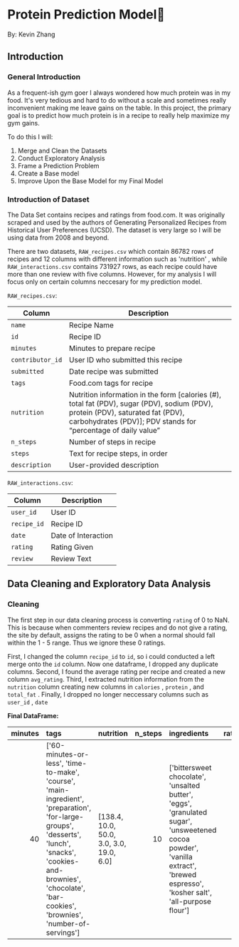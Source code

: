 # Protein Prediction Model🍗
By: Kevin Zhang

## Introduction

### General Introduction
As a frequent-ish gym goer I always wondered how much protein was in my food. It's very tedious and hard to do without a scale and sometimes really inconvenient making me leave gains on the table. In this project, the primary goal is to predict how much protein is in a recipe to really help maximize my gym gains. 

To do this I will:
1. Merge and Clean the Datasets
2. Conduct Exploratory Analysis
3. Frame a Prediction Problem
4. Create a Base model
5. Improve Upon the Base Model for my Final Model

### Introduction of Dataset
The Data Set contains recipes and ratings from food.com. It was originally scraped and used by the authors of Generating Personalized Recipes from Historical User Preferences (UCSD). The dataset is very large so I will be using data from 2008 and beyond. 

There are two datasets, `RAW_recipes.csv` which contain 86782 rows of recipes and 12 columns with different information such as 'nutrition' , while `RAW_interactions.csv` contains 731927 rows, as each recipe could have more than one review with five columns. However, for my analysis I will focus only on certain columns neccesary for my prediction model. 

`RAW_recipes.csv`: 

| Column      | Description |
|-------------|-------------|
| `name`      | Recipe Name     |
| `id` | Recipe ID     |
| `minutes` | Minutes to prepare recipe     |
| `contributor_id` | User ID who submitted this recipe     |
| `submitted`   | Date recipe was submitted    |
| `tags`      | Food.com tags for recipe     |
| `nutrition` | Nutrition information in the form [calories (#), total fat (PDV), sugar (PDV), sodium (PDV), protein (PDV), saturated fat (PDV), carbohydrates (PDV)]; PDV stands for “percentage of daily value”     |
| `n_steps` | Number of steps in recipe     |
| `steps` | Text for recipe steps, in order     |
| `description`   | User-provided description    |


`RAW_interactions.csv`:

| Column      | Description |
|-------------|-------------|
| `user_id`      | User ID     |
| `recipe_id` | Recipe ID     |
| `date` | Date of Interaction    |
| `rating` | Rating Given  |
| `review`   | Review Text   |

## Data Cleaning and Exploratory Data Analysis

### Cleaning
The first step in our data cleaning process is converting `rating` of 0 to NaN. This is because when commenters review recipes and do not give a rating, the site by default, assigns the rating to be 0 when a normal should fall within the 1 - 5 range. Thus we ignore these 0 ratings. 

First, I changed the column `recipe_id` to `id`,  so i could conducted a left merge onto the `id` column. Now one dataframe, I dropped any duplicate columns. Second, I found the average rating per recipe and created a new column `avg_rating`. Third, I extracted nutrition information from the `nutrition` column creating new columns in `calories` , `protein` , and `total_fat` . Finally, I dropped no longer neccessary columns such as `user_id` , `date`

**Final DataFrame:**

|   minutes | tags                                                                                                                                                                                                                        | nutrition                                |   n_steps | ingredients                                                                                                                                                                    |   rating |   avg_rating |   calories |   protein |   total_fat |   protein_calorie_ratio |
|----------:|:----------------------------------------------------------------------------------------------------------------------------------------------------------------------------------------------------------------------------|:-----------------------------------------|----------:|:-------------------------------------------------------------------------------------------------------------------------------------------------------------------------------|---------:|-------------:|-----------:|----------:|------------:|------------------------:|
|        40 | ['60-minutes-or-less', 'time-to-make', 'course', 'main-ingredient', 'preparation', 'for-large-groups', 'desserts', 'lunch', 'snacks', 'cookies-and-brownies', 'chocolate', 'bar-cookies', 'brownies', 'number-of-servings'] | [138.4, 10.0, 50.0, 3.0, 3.0, 19.0, 6.0] |        10 | ['bittersweet chocolate', 'unsalted butter', 'eggs', 'granulated sugar', 'unsweetened cocoa powder', 'vanilla extract', 'brewed espresso', 'kosher salt', 'all-purpose flour'] |        4 |            4 |      138.4 |         3 |          10 |               0.0216763 |

